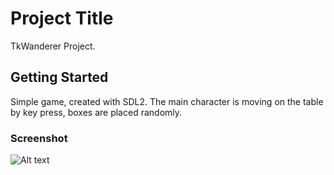 # Project Title

TkWanderer Project.

## Getting Started

Simple game, created with SDL2. The main character is moving on the table by key press, boxes are placed randomly.

### Screenshot

![Alt text](https://github.com/greenfox-zerda-sparta/kblanka/blob/master/week-08/day-5/W8_Day5_Ex1/Screenshot.PNG
"Sample")



